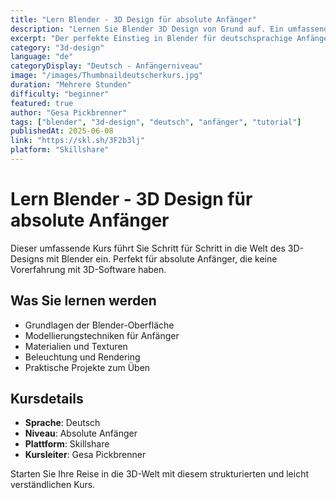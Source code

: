 ```yaml
---
title: "Lern Blender - 3D Design für absolute Anfänger"
description: "Lernen Sie Blender 3D Design von Grund auf. Ein umfassender Kurs für absolute Anfänger auf Deutsch."
excerpt: "Der perfekte Einstieg in Blender für deutschsprachige Anfänger. Lernen Sie 3D Design von der ersten Minute an."
category: "3d-design"
language: "de"
categoryDisplay: "Deutsch - Anfängerniveau"
image: "/images/Thumbnaildeutscherkurs.jpg"
duration: "Mehrere Stunden"
difficulty: "beginner"
featured: true
author: "Gesa Pickbrenner"
tags: ["blender", "3d-design", "deutsch", "anfänger", "tutorial"]
publishedAt: 2025-06-08
link: "https://skl.sh/3F2b3lj"
platform: "Skillshare"
---
```


# Lern Blender - 3D Design für absolute Anfänger

Dieser umfassende Kurs führt Sie Schritt für Schritt in die Welt des 3D-Designs mit Blender ein. Perfekt für absolute Anfänger, die keine Vorerfahrung mit 3D-Software haben.

## Was Sie lernen werden

- Grundlagen der Blender-Oberfläche
- Modellierungstechniken für Anfänger
- Materialien und Texturen
- Beleuchtung und Rendering
- Praktische Projekte zum Üben

## Kursdetails

- **Sprache**: Deutsch
- **Niveau**: Absolute Anfänger
- **Plattform**: Skillshare
- **Kursleiter**: Gesa Pickbrenner

Starten Sie Ihre Reise in die 3D-Welt mit diesem strukturierten und leicht verständlichen Kurs.
